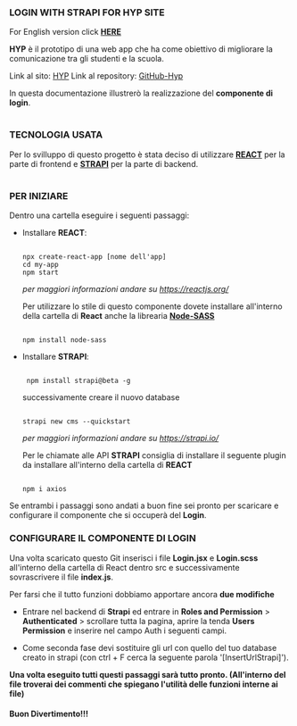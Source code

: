 ### LOGIN WITH STRAPI FOR HYP SITE

For English version click **[HERE](https://github.com/lomba1992/loginWithStrapi/blob/master/README.md)**

**HYP** è il prototipo di una web app che ha come obiettivo di migliorare la comunicazione tra gli studenti e la scuola.

Link al sito: [HYP](https://happy-beaver-hyp.netlify.com/) 
Link al repository: [GitHub-Hyp](https://github.com/icate95/HYP2)

In questa documentazione illustrerò la realizzazione del **componente di login**.

#

### TECNOLOGIA USATA

Per lo svilluppo di questo progetto è stata deciso di utilizzare **[REACT](https://reactjs.org/)** per la parte di frontend e **[STRAPI](https://strapi.io/documentation/3.0.0-beta.x/)** per la parte di backend.

#

### PER INIZIARE 

Dentro una cartella eseguire i seguenti passaggi:

* Installare **REACT**:
  ```

  npx create-react-app [nome dell'app]
  cd my-app
  npm start

  ```
  _per maggiori informazioni andare su https://reactjs.org/_
  
  
  Per utilizzare lo stile di questo componente dovete installare all'interno della cartella di **React** anche la librearia **[Node-SASS](https://www.npmjs.com/package/node-sass)**

  ```

  npm install node-sass

  ```
  
  
  
* Installare **STRAPI**:
  
  ``` 
  
   npm install strapi@beta -g
  
  ```
  successivamente creare il nuovo database
  
  ```
  
  strapi new cms --quickstart
  
  ```
  
  _per maggiori informazioni andare su https://strapi.io/_
  
   Per le chiamate alle API **STRAPI** consiglia di installare il seguente plugin da installare all'interno della cartella di        **REACT**

   ```

   npm i axios

   ```
  
 
 
  
Se entrambi i passaggi sono andati a buon fine sei pronto per scaricare e configurare il componente che si occuperà del **Login**.

### CONFIGURARE IL COMPONENTE DI LOGIN

Una volta scaricato questo Git inserisci i file **Login.jsx** e **Login.scss** all'interno della cartella di React dentro src e successivamente sovrascrivere il file **index.js**.

Per farsi che il tutto funzioni dobbiamo apportare ancora **due modifiche**

* Entrare nel backend di **Strapi** ed entrare in **Roles and Permission** > **Authenticated** > scrollare tutta la pagina, aprire la tenda **Users Permission** e inserire nel campo Auth i seguenti campi.

* Come seconda fase devi sostituire gli url con  quello del tuo database creato in strapi (con ctrl + F cerca la seguente parola '[InsertUrlStrapi]').


**Una volta eseguito tutti questi passaggi sarà tutto pronto. (All'interno del file troverai dei commenti che spiegano l'utilità delle funzioni interne ai file)**

#### Buon Divertimento!!!
  
